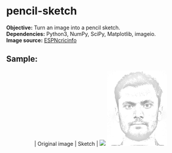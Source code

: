 # pencil-sketch
**Objective:** Turn an image into a pencil sketch.   
**Dependencies:** Python3, NumPy, SciPy, Matplotlib, imageio.  
**Image source:** [ESPNcricinfo](http://p.imgci.com/db/PICTURES/CMS/263500/263576.jpg)

## Sample:  
<p align="center">| Original image  |  Sketch |
  <img src="http://p.imgci.com/db/PICTURES/CMS/263500/263576.jpg">      <img src="pencil-sketch/mashrafe_sketch.png">
</p>

